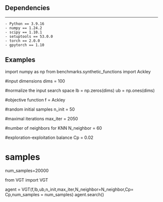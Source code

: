 
## Dependencies
--------------

    - Python == 3.9.16
    - numpy == 1.24.2
    - scipy == 1.10.1
    - setuptools == 53.0.0
    - torch == 2.0.0
    - gpytorch == 1.10




## Examples

import numpy as np
from benchmarks.synthetic_functions import Ackley


#input dimensions
dims = 100

#normalize the input search space
lb = np.zeros(dims)
ub = np.ones(dims)

#objective function
f = Ackley 

#random initial samples
n_init = 50

#maximal iterations
max_iter = 2050

#number of neighbors for KNN
N_neighbor = 60

#exploration-exploitation balance
Cp = 0.02

# samples 
num_samples=20000



from VGT import VGT

agent = VGT(f,lb,ub,n_init,max_iter,N_neighbor=N_neighbor,Cp= Cp,num_samples = num_samples)
agent.search()







